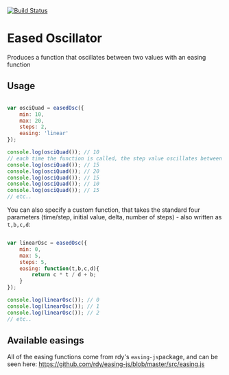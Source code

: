 
[![Build Status](https://travis-ci.org/dazld/eased-oscillator.svg?branch=master)](https://travis-ci.org/dazld/eased-oscillator)

# Eased Oscillator

Produces a function that oscillates between two values with an easing function

## Usage

```js

var osciQuad = easedOsc({
    min: 10,
    max: 20,
    steps: 2,
    easing: 'linear'
});

console.log(osciQuad()); // 10
// each time the function is called, the step value oscillates between the min and max
console.log(osciQuad()); // 15
console.log(osciQuad()); // 20
console.log(osciQuad()); // 15
console.log(osciQuad()); // 10
console.log(osciQuad()); // 15
// etc..

```

You can also specify a custom function, that takes the standard four parameters (time/step, initial value, delta, number of steps) - also written as `t,b,c,d`:

```js

var linearOsc = easedOsc({
    min: 0,
    max: 5,
    steps: 5,
    easing: function(t,b,c,d){
        return c * t / d + b;
    }
});

console.log(linearOsc()); // 0
console.log(linearOsc()); // 1
console.log(linearOsc()); // 2
// etc..


```

## Available easings

All of the easing functions come from rdy's `easing-js`package, and can be seen here: https://github.com/rdy/easing-js/blob/master/src/easing.js
